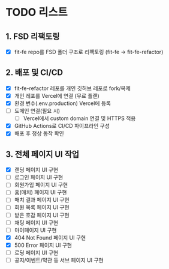 # TODO 리스트

## 1. FSD 리팩토링

- [x] fit-fe repo를 FSD 폴더 구조로 리팩토링 (fit-fe → fit-fe-refactor)

## 2. 배포 및 CI/CD

- [x] fit-fe-refactor 레포를 개인 깃허브 레포로 fork/복제
- [x] 개인 레포를 Vercel에 연결 (무료 플랜)
- [x] 환경 변수(.env.production) Vercel에 등록
- [ ] 도메인 연결(필요 시)
  - [ ] Vercel에서 custom domain 연결 및 HTTPS 적용
- [x] GitHub Actions로 CI/CD 파이프라인 구성
- [x] 배포 후 정상 동작 확인

## 3. 전체 페이지 UI 작업

- [x] 랜딩 페이지 UI 구현
- [ ] 로그인 페이지 UI 구현
- [ ] 회원가입 페이지 UI 구현
- [ ] 홈(매치) 페이지 UI 구현
- [ ] 매치 결과 페이지 UI 구현
- [ ] 회원 목록 페이지 UI 구현
- [ ] 받은 호감 페이지 UI 구현
- [ ] 채팅 페이지 UI 구현
- [ ] 마이페이지 UI 구현
- [x] 404 Not Found 페이지 UI 구현
- [x] 500 Error 페이지 UI 구현
- [ ] 로딩 페이지 UI 구현
- [ ] 공지/이벤트/약관 등 서브 페이지 UI 구현

<!-- ## 4. 인증 관련

- [ ] 소셜 로그인 구현
- [ ] 회원가입 프로세스
- [ ] 프로필 설정

## 5. 매치 관련

- [ ] 매치 생성 프로세스
- [ ] 매치 필터링
- [ ] 매치 결과 페이지

## 6. 채팅 관련

- [ ] 채팅방 구현
- [ ] 실시간 메시지
- [ ] 알림 기능

## 7. 공통 기능

- [ ] 디바운스 유틸리티
- [ ] 에러 처리
- [ ] 로딩 상태 관리

## 8. 성능 최적화

- [ ] 이미지 최적화
- [ ] 코드 스플리팅
- [ ] 캐싱 전략

## 9. 테스트

- [ ] 단위 테스트
- [ ] 통합 테스트
- [ ] E2E 테스트 -->
